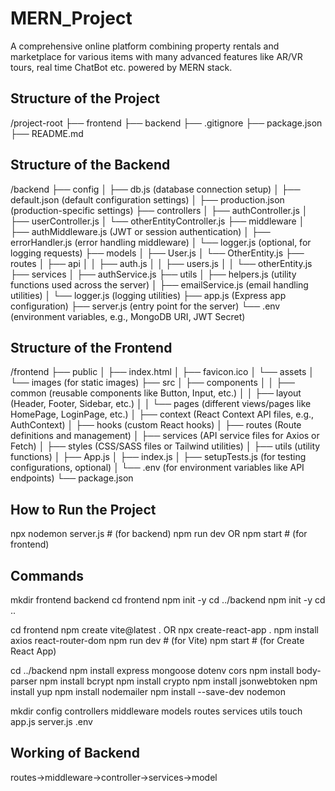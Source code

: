 # MERN_Project
A comprehensive online platform combining property rentals and marketplace for various items with many advanced features like AR/VR tours, real time ChatBot etc. powered by MERN stack.


## Structure of the Project

/project-root
├── frontend
├── backend
├── .gitignore
├── package.json
├── README.md

## Structure of the Backend

/backend
├── config
│   ├── db.js (database connection setup)
│   ├── default.json (default configuration settings)
│   ├── production.json (production-specific settings)
├── controllers
│   ├── authController.js
│   ├── userController.js
│   └── otherEntityController.js
├── middleware
│   ├── authMiddleware.js (JWT or session authentication)
│   ├── errorHandler.js (error handling middleware)
│   └── logger.js (optional, for logging requests)
├── models
│   ├── User.js
│   └── OtherEntity.js
├── routes
│   ├── api
│   │   ├── auth.js
│   │   ├── users.js
│   │   └── otherEntity.js
├── services
│   ├── authService.js
├── utils
│   ├── helpers.js (utility functions used across the server)
│   ├── emailService.js (email handling utilities)
│   └── logger.js (logging utilities)
├── app.js (Express app configuration)
├── server.js (entry point for the server)
└── .env (environment variables, e.g., MongoDB URI, JWT Secret)


## Structure of the Frontend

/frontend
├── public
│   ├── index.html
│   ├── favicon.ico
│   └── assets
│       └── images (for static images)
├── src
│   ├── components
│   │   ├── common (reusable components like Button, Input, etc.)
│   │   ├── layout (Header, Footer, Sidebar, etc.)
│   │   └── pages (different views/pages like HomePage, LoginPage, etc.)
│   ├── context (React Context API files, e.g., AuthContext)
│   ├── hooks (custom React hooks)
│   ├── routes (Route definitions and management)
│   ├── services (API service files for Axios or Fetch)
│   ├── styles (CSS/SASS files or Tailwind utilities)
│   ├── utils (utility functions)
│   ├── App.js
│   ├── index.js
│   ├── setupTests.js (for testing configurations, optional)
│   └── .env (for environment variables like API endpoints)
└── package.json

## How to Run the Project

npx nodemon server.js   # (for backend)
npm run dev OR npm start   # (for frontend)

## Commands

mkdir frontend backend
cd frontend
npm init -y
cd ../backend
npm init -y
cd ..

cd frontend
npm create vite@latest . OR npx create-react-app .
npm install axios react-router-dom
npm run dev  # (for Vite)
npm start    # (for Create React App)

cd ../backend
npm install express mongoose dotenv cors
npm install body-parser
npm install bcrypt
npm install crypto
npm install jsonwebtoken
npm install yup
npm install nodemailer
npm install --save-dev nodemon

mkdir config controllers middleware models routes services utils
touch app.js server.js .env

## Working of Backend 

routes->middleware->controller->services->model

